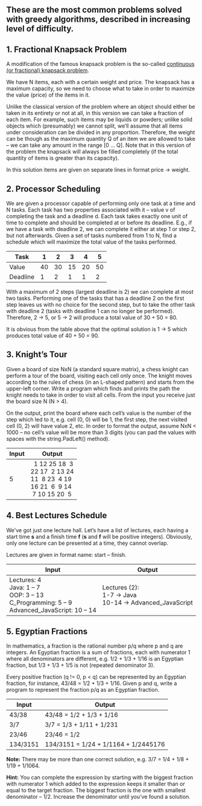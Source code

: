 ## These are the most common problems solved with greedy algorithms, described in increasing level of difficulty.

## 1. Fractional Knapsack Problem
A modification of the famous knapsack problem is the so-called [continuous (or fractional) knapsack problem](https://en.wikipedia.org/wiki/Continuous_knapsack_problem). 

We have N items, each with a certain weight and price. The knapsack has a maximum capacity, so we need to choose what to take in order to maximize the value (price) of the items in it. 

Unlike the classical version of the problem where an object should either be taken in its entirety or not at all, in this version we can take a fraction of each item. For example, such items may be liquids or powders; unlike solid objects which (presumably) we cannot split, we’ll assume that all items under consideration can be divided in any proportion. Therefore, the weight can be though as the maximum quantity Q of an item we are allowed to take – we can take any amount in the range [0 … Q]. Note that in this version of the problem the knapsack will always be filled completely (if the total quantity of items is greater than its capacity).

In this solution items are given on separate lines in format price -> weight.

## 2. Processor Scheduling
We are given a processor capable of performing only one task at a time and N tasks. Each task has two properties associated with it – value v of completing the task and a deadline d. Each task takes exactly one unit of time to complete and should be completed at or before its deadline. E.g., if we have a task with deadline 2, we can complete it either at step 1 or step 2, but not afterwards. Given a set of tasks numbered from 1 to N, find a schedule which will maximize the total value of the tasks performed.


Task | 1 | 2 | 3 | 4 | 5
---- | --- | --- | --- | --- | ---
Value | 40 | 30 | 15 | 20 | 50
Deadline | 1 | 2 | 1 | 1 | 2

With a maximum of 2 steps (largest deadline is 2) we can complete at most two tasks. Performing one of the tasks that has a deadline 2 on the first step leaves us with no choice for the second step, but to take the other task with deadline 2 (tasks with deadline 1 can no longer be performed). Therefore, 2 -> 5, or 5 -> 2 will produce a total value of 30 + 50 = 80.

It is obvious from the table above that the optimal solution is 1 -> 5 which produces total value of 40 + 50 = 90.

## 3. Knight’s Tour
Given a board of size NxN (a standard square matrix), a chess knight can perform a tour of the board, visiting each cell only once. The knight moves according to the rules of chess (in an L-shaped pattern) and starts from the upper-left corner. Write a program which finds and prints the path the knight needs to take in order to visit all cells. From the input you receive just the board size N (N > 4). 

On the output, print the board where each cell’s value is the number of the step which led to it, e.g. cell (0, 0) will be 1, the first step, the next visited cell (0, 2) will have value 2, etc. In order to format the output, assume NxN < 1000 – no cell’s value will be more than 3 digits (you can pad the values with spaces with the string.PadLeft() method).

 Input | Output
 --- | ---
 5 |  &nbsp;&nbsp;1  12  25  18 &nbsp;3<br />22  17 &nbsp;2  13  24<br />11 &nbsp;8  23 &nbsp;4  19<br />16  21 &nbsp;6 &nbsp;9  14<br />&nbsp;7  10  15  20  &nbsp;5

## 4. Best Lectures Schedule
We've got just one lecture hall. Let’s have a list of lectures, each having a start time <b>s</b> and a finish time <b>f</b> (<b>s</b> and <b>f</b> will be positive integers). Obviously, only one lecture can be presented at a time, they cannot overlap. 

Lectures are given in format name: start – finish.

Input | Output
--- | ---
Lectures: 4<br />Java: 1 – 7<br />OOP: 3 – 13<br />C_Programming: 5 – 9<br />Advanced_JavaScript: 10 – 14 | Lectures (2):<br />1-7 -> Java<br />10-14 -> Advanced_JavaScript

## 5. Egyptian Fractions
In mathematics, a fraction is the rational number p/q where p and q are integers. An Egyptian fraction is a sum of fractions, each with numerator 1 where all denominators are different, e.g. 1/2 + 1/3 + 1/16 is an Egyptian fraction, but 1/3 + 1/3 + 1/5 is not (repeated denominator 3). 

Every positive fraction (q != 0, p < q) can be represented by an Egyptian fraction, for instance, 43/48 = 1/2 + 1/3 + 1/16. Given p and q, write a program to represent the fraction p/q as an Egyptian fraction.

Input | Output
--- | ---
43/38 | 43/48 = 1/2 + 1/3 + 1/16
3/7 | 3/7 = 1/3 + 1/11 + 1/231
23/46 | 23/46 = 1/2
134/3151 | 134/3151 = 1/24 + 1/1164 + 1/2445176

<b>Note:</b> There may be more than one correct solution, e.g. 3/7 = 1/4 + 1/8 + 1/19 + 1/1064.

<b>Hint:</b> You can complete the expression by starting with the biggest fraction with numerator 1 which added to the expression keeps it smaller than or equal to the target fraction. The biggest fraction is the one with smallest denominator – 1/2. Increase the denominator until you’ve found a solution.
